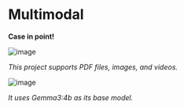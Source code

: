 # Multimodal

**Case in point!**

![image](https://github.com/user-attachments/assets/f650197f-d2ef-460b-91a9-f359d47843b9)

*This project supports PDF files, images, and videos.*

![image](https://github.com/user-attachments/assets/6ceb2c7d-0f91-4127-b98a-5a7a90d3e3c5)

*It uses Gemma3:4b as its base model.*
